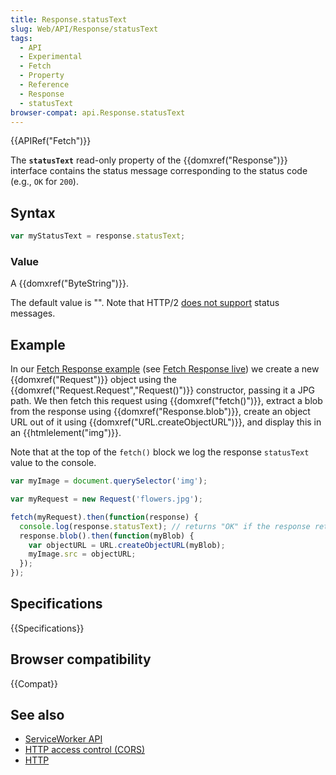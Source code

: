 ```yaml
---
title: Response.statusText
slug: Web/API/Response/statusText
tags:
  - API
  - Experimental
  - Fetch
  - Property
  - Reference
  - Response
  - statusText
browser-compat: api.Response.statusText
---
```

{{APIRef("Fetch")}}

The **`statusText`** read-only property of the
{{domxref("Response")}} interface contains the status message corresponding to the
status code (e.g., `OK` for `200`).

## Syntax

```js
var myStatusText = response.statusText;
```

### Value

A {{domxref("ByteString")}}.

The default value is "". Note that HTTP/2 [does not
support](https://fetch.spec.whatwg.org/#concept-response-status-message) status messages.

## Example

In our [Fetch
Response example](https://github.com/mdn/fetch-examples/tree/gh-pages/fetch-response) (see [Fetch Response
live](https://mdn.github.io/fetch-examples/fetch-response/)) we create a new {{domxref("Request")}} object using the
{{domxref("Request.Request","Request()")}} constructor, passing it a JPG path. We then
fetch this request using {{domxref("fetch()")}}, extract a blob
from the response using {{domxref("Response.blob")}}, create an object URL out of it using
{{domxref("URL.createObjectURL")}}, and display this in an {{htmlelement("img")}}.

Note that at the top of the `fetch()` block we log the response
`statusText` value to the console.

```js
var myImage = document.querySelector('img');

var myRequest = new Request('flowers.jpg');

fetch(myRequest).then(function(response) {
  console.log(response.statusText); // returns "OK" if the response returned successfully
  response.blob().then(function(myBlob) {
    var objectURL = URL.createObjectURL(myBlob);
    myImage.src = objectURL;
  });
});
```

## Specifications

{{Specifications}}

## Browser compatibility

{{Compat}}

## See also

- [ServiceWorker API](/en-US/docs/Web/API/Service_Worker_API)
- [HTTP access control (CORS)](/en-US/docs/Web/HTTP/CORS)
- [HTTP](/en-US/docs/Web/HTTP)

